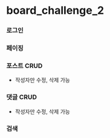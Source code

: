 # board_challenge_2

### 로그인

### 페이징

### 포스트 CRUD
- 작성자만 수정, 삭제 가능

### 댓글 CRUD
- 작성자만 수정, 삭제 가능

### 검색

